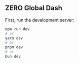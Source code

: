 ## ZERO Global Dash

First, run the development server:

```bash
npm run dev
# or
yarn dev
# or
pnpm dev
# or
bun dev
```
